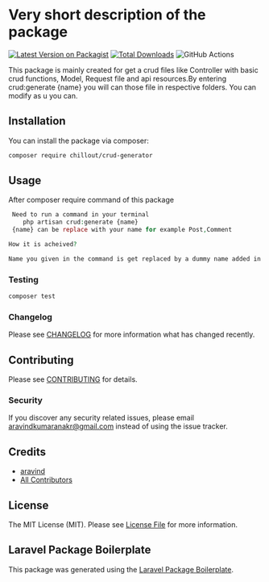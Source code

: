 # Very short description of the package

[![Latest Version on Packagist](https://img.shields.io/packagist/v/chillout/crud-generator.svg?style=flat-square)](https://packagist.org/packages/chillout/crud-generator)
[![Total Downloads](https://img.shields.io/packagist/dt/chillout/crud-generator.svg?style=flat-square)](https://packagist.org/packages/chillout/crud-generator)
![GitHub Actions](https://github.com/chillout/crud-generator/actions/workflows/main.yml/badge.svg)

This package is mainly created for get a crud files like Controller with basic crud functions, Model, Request file and api resources.By entering crud:generate {name} you will can those file in respective folders. You can modify as u you can.

## Installation

You can install the package via composer:

```bash
composer require chillout/crud-generator
```

## Usage
 After composer require command of this package
```php
 Need to run a command in your terminal 
    php artisan crud:generate {name}
 {name} can be replace with your name for example Post,Comment

How it is acheived?

Name you given in the command is get replaced by a dummy name added in the pre-added files.
```

### Testing

```bash
composer test
```

### Changelog

Please see [CHANGELOG](CHANGELOG.md) for more information what has changed recently.

## Contributing

Please see [CONTRIBUTING](CONTRIBUTING.md) for details.

### Security

If you discover any security related issues, please email aravindkumaranakr@gmail.com instead of using the issue tracker.

## Credits

-   [aravind](https://github.com/chillout)
-   [All Contributors](../../contributors)

## License

The MIT License (MIT). Please see [License File](LICENSE.md) for more information.

## Laravel Package Boilerplate

This package was generated using the [Laravel Package Boilerplate](https://laravelpackageboilerplate.com).
